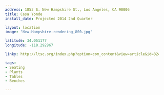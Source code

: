 ```yaml
---
address: 1053 S. New Hampshire St., Los Angeles, CA 90006
title: Casa Yonde
install_date: Projected 2014 2nd Quarter

layout: location
image: "New-Hampshire-rendering_800.jpg"

latitude: 34.051177
longitude: -118.292967

linky: http://ltsc.org/index.php?option=com_content&view=article&id=324

tags:	
- Seating
- Plants
- Tables
- Benches

---
```


